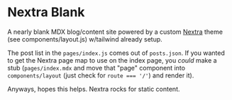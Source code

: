 # Nextra Blank

A nearly blank MDX blog/content site powered by a custom [Nextra](https://nextra.vercel.app) theme (see components/layout.js) w/tailwind already setup. 

The post list in the `pages/index.js` comes out of `posts.json`. If you wanted to get the Nextra page map to use on the index page, you _could_ make a stub (`pages/index.mdx` and move that "page" component into `components/layout` (just check for `route === '/'`) and render it).

Anyways, hopes this helps. Nextra rocks for static content. 




